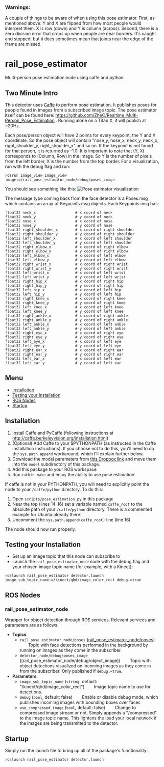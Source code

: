 ### Warnings:
A couple of things to be aware of when using this pose estimator. First, as mentioned above: Y and X are flipped from how most people would interpret them. X is row (down) and Y is column (across). Second, there is a zero division error that crops up when people are near borders. It's caught and stopped, but it does sometimes mean that joints near the edge of the frame are missed.

# rail_pose_estimator
Multi-person pose estimation node using caffe and python

## Two Minute Intro

This detector uses [Caffe](http://caffe.berkeleyvision.org/) to perform pose estimation. It publishes poses for people found in images from a subscribed image topic. The pose estimator itself can be found here: https://github.com/ZheC/Realtime_Multi-Person_Pose_Estimation . Running alone on a Titan X, it will publish at ~20Hz.

Each pose/person object will have 2 points for every keypoint, the Y and X coordinate. So the pose object will contain "nose_y, nose_x, neck_y, neck_x, right_shoulder_y, right_shoulder_x" and so on. If the keypoint is not found for that person, it is returned as -1.0. It is important to note that (Y, X) corresponds to (Column, Row) in the image. So Y is the number of pixels from the left border, X is the number from the top border. For a visualization, run with the debug flag and run:
```
rosrun image_view image_view image:=/rail_pose_estimator_node/debug/poses_image
```

You should see something like this:
![Pose estimator visualization](poses.gif)

The message type coming back from the face detector is a Poses.msg which contains an array of Keypoints.msg objects. Each Keypoints.msg has:
```
float32 neck_x                  # x coord of neck
float32 neck_y                  # y coord of neck
float32 nose_x                  # x coord of nose
float32 nose_y                  # y coord of nose
float32 right_shoulder_x        # x coord of right shoulder
float32 right_shoulder_y        # y coord of right shoulder
float32 left_shoulder_x         # x coord of left shoulder
float32 left_shoulder_y         # y coord of left shoulder
float32 right_elbow_x           # x coord of right elbow
float32 right_elbow_y           # y coord of right elbow
float32 left_elbow_x            # x coord of left elbow
float32 left_elbow_y            # y coord of left elbow
float32 right_wrist_x           # x coord of right wrist
float32 right_wrist_y           # y coord of right wrist
float32 left_wrist_x            # x coord of left wrist
float32 left_wrist_y            # y coord of left wrist
float32 right_hip_x             # x coord of right hip
float32 right_hip_y             # y coord of right hip
float32 left_hip_x              # x coord of left hip
float32 left_hip_y              # y coord of left hip
float32 right_knee_x            # x coord of right knee
float32 right_knee_y            # y coord of right knee
float32 left_knee_x             # x coord of left knee
float32 left_knee_y             # y coord of left knee
float32 right_ankle_x           # x coord of right ankle
float32 right_ankle_y           # y coord of right ankle
float32 left_ankle_x            # x coord of left ankle
float32 left_ankle_y            # y coord of left ankle
float32 right_eye_x             # x coord of right eye
float32 right_eye_y             # y coord of right eye
float32 left_eye_x              # x coord of left eye
float32 left_eye_y              # y coord of left eye
float32 right_ear_x             # x coord of right ear
float32 right_ear_y             # y coord of right ear
float32 left_ear_x              # x coord of left ear
float32 left_ear_y              # y coord of left ear
```

## Menu
 * [Installation](#installation)
 * [Testing your Installation](#testing-your-installation)
 * [ROS Nodes](#ros-nodes)
 * [Startup](#startup)

## Installation

1. Install Caffe and PyCaffe (following instructions at http://caffe.berkeleyvision.org/installation.html)
1. (Optional) Add Caffe to your $PYTHONPATH (as instructed in the Caffe installation instructions). If you choose not to do this, you'll need to do the `sys.path.append` workaround, which I'll explain further below.
1. Download the model parameters from [this Dropbox link](https://www.dropbox.com/s/p1yohhpn40axh0r/pose_iter_440000.caffemodel?dl=0) and move them into the `model` subdirectory of this package.
1. Add this package to your ROS workspace
1. Run `catkin_make` and enjoy the ability to use pose estimation!

If caffe is not in your PYTHONPATH, you will need to explicitly point the node to your `/caffe/python` directory. To do this:
1. Open `scripts/pose_estimation.py` in this package
1. Near the top (lines 14-16) set a variable named `caffe_root` to the absolute path of your `/caffe/python` directory. There is a commented example for Ubuntu already there.
1. Uncomment the `sys.path.append(caffe_root)` line (line 16)

The node should now run properly.

## Testing your Installation

- Set up an image topic that this node can subscribe to
- Launch the `rail_pose_estimator_node` node with the debug flag and your chosen image topic name (for example, with a Kinect):
```
roslaunch rail_pose_estimator detector.launch image_sub_topic_name:=/kinect/qhd/image_color_rect debug:=true
```

## ROS Nodes

### rail_pose_estimator_node

Wrapper for object detection through ROS services.  Relevant services and parameters are as follows:

* **Topics**
  * `rail_pose_estimator_node/poses` ([rail_pose_estimator_node/poses](msg/Poses.msg))
&nbsp;&nbsp;&nbsp;&nbsp;&nbsp;&nbsp; Topic with face detections performed in the background by running on images as they come in the subscriber.
  * `detector_node/debug/poses_image` ([rail_pose_estimator_node/debug/object_image])
&nbsp;&nbsp;&nbsp;&nbsp;&nbsp;&nbsp; Topic with object detections visualized on incoming images as they come in from the subscriber. Only published if `debug:=true`.
* **Parameters**
  * `image_sub_topic_name` (`string`, default: "/kinect/qhd/image_color_rect")
 &nbsp;&nbsp;&nbsp;&nbsp;&nbsp;&nbsp; Image topic name to use for detections.
  * `debug` (`bool`, default: false)
 &nbsp;&nbsp;&nbsp;&nbsp;&nbsp;&nbsp; Enable or disable debug mode, which publishes incoming images with bounding boxes over faces
  * `use_compressed_image` (`bool`, default: false)
 &nbsp;&nbsp;&nbsp;&nbsp;&nbsp;&nbsp; Change to compressed image stream or not. Simply appends a "/compressed" to the image topic name. This lightens the load your local network if the images are being transmitted to the detector.

## Startup

Simply run the launch file to bring up all of the package's functionality:
```
roslaunch rail_pose_estimator detector.launch
```
